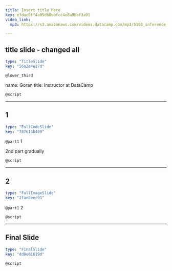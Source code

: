 ```yaml
---
title: Insert title here
key: efdae0ff4a05d68ebfcc4e8a9baf3a91
video_link:
  mp3: https://s3.amazonaws.com/videos.datacamp.com/mp3/5103_inference_for_numerical_data/v1/5103_ch4_5.mp3

---
```

## title slide - changed all

```yaml
type: "TitleSlide"
key: "56a2e4e27d"
```

`@lower_third`

name: Goran
title: Instructor at DataCamp


`@script`



---
## 1

```yaml
type: "FullCodeSlide"
key: "787614b409"
```

`@part1`
1 

2nd part gradually


`@script`



---
## 2

```yaml
type: "FullImageSlide"
key: "2fae8eec91"
```

`@part1`
2


`@script`



---
## Final Slide

```yaml
type: "FinalSlide"
key: "dd8e01619d"
```

`@script`


